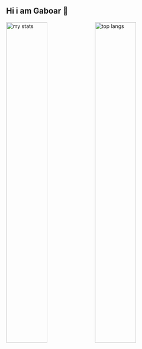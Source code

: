 ## Hi i am Gaboar 👋

<img alt="my stats" align="left" width="47%" src="https://github-readme-stats.vercel.app/api?username=gaboarcruz"/>
<img alt="top langs" align="left" width="47%" src="https://github-readme-stats.vercel.app/api/top-langs/?username=gaboarcruz&layout=compact"/>
